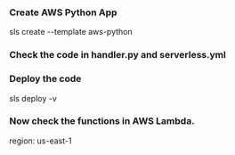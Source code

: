 ### Create AWS Python App
sls create --template aws-python

### Check the code in handler.py and serverless.yml
### Deploy the code 
sls deploy -v

### Now check the functions in AWS Lambda.

region: us-east-1

